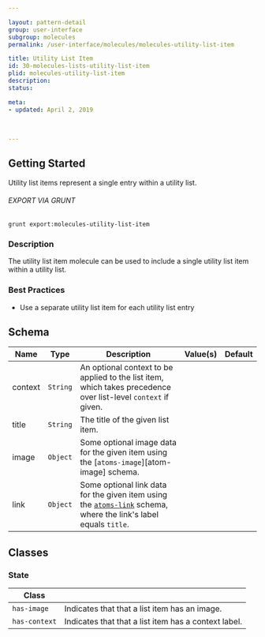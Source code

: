 ```yaml
---

layout: pattern-detail
group: user-interface
subgroup: molecules
permalink: /user-interface/molecules/molecules-utility-list-item

title: Utility List Item
id: 30-molecules-lists-utility-list-item
plid: molecules-utility-list-item
description: 
status: 

meta:
- updated: April 2, 2019
  
  
  
---
```



## Getting Started

Utility list items represent a single entry within a utility list.

###### EXPORT VIA GRUNT

```
grunt export:molecules-utility-list-item
```


### Description

The utility list item molecule can be used to include a single utility list item within a utility list.


### Best Practices

- Use a separate utility list item for each utility list entry


## Schema

| Name              | Type      | Description                                                                                           | Value(s)  | Default   |
|-------------------|-----------|-------------------------------------------------------------------------------------------------------|-----------|-----------|
| context | `String`  | An optional context to be applied to the list item, which takes precedence over list-level `context` if given.  |           |           |
| title   | `String`  | The title of the given list item.                                                                               |           |           |
| image   | `Object`  | Some optional image data for the given item using the [`atoms-image`][atom-image] schema.                       |           |           |
| link    | `Object`  | Some optional link data for the given item using the [`atoms-link`][atoms-link] schema, where the link's label equals `title`. |           |           |


## Classes

### State

| Class         |                                                       |
|---------------|-------------------------------------------------------|
| `has-image`   | Indicates that that a list item has an image.         |
| `has-context` | Indicates that that a list item has a context label.  |


[atoms-image]: /patterns/20-atoms-media-image/20-atoms-media-image.html
[atoms-link]: /patterns/20-atoms-globals-link/20-atoms-globals-link.html

